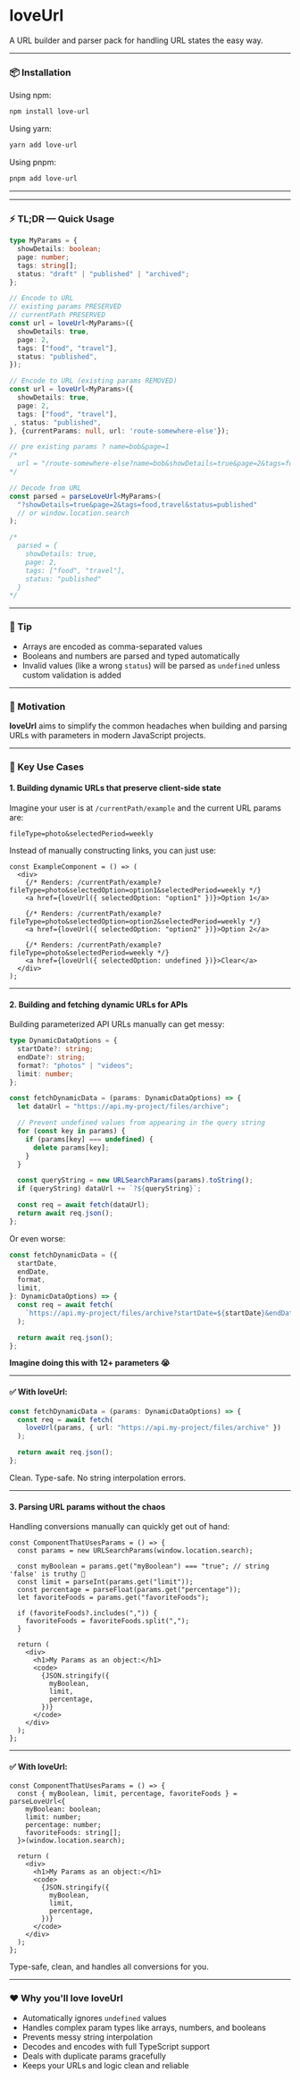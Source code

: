 # loveUrl

A URL builder and parser pack for handling URL states the easy way.

---

### 📦 Installation

Using npm:

```bash
npm install love-url
```

Using yarn:

```bash
yarn add love-url
```

Using pnpm:

```bash
pnpm add love-url
```

---

---

### ⚡ TL;DR — Quick Usage

```ts
type MyParams = {
  showDetails: boolean;
  page: number;
  tags: string[];
  status: "draft" | "published" | "archived";
};

// Encode to URL
// existing params PRESERVED
// currentPath PRESERVED
const url = loveUrl<MyParams>({
  showDetails: true,
  page: 2,
  tags: ["food", "travel"],
  status: "published",
});

// Encode to URL (existing params REMOVED)
const url = loveUrl<MyParams>({
  showDetails: true,
  page: 2,
  tags: ["food", "travel"],
 , status: "published",
}, {currentParams: null, url: 'route-somewhere-else'});

// pre existing params ? name=bob&page=1
/*
  url = "/route-somewhere-else?name=bob&showDetails=true&page=2&tags=food,travel&status=published"
*/

// Decode from URL
const parsed = parseLoveUrl<MyParams>(
  "?showDetails=true&page=2&tags=food,travel&status=published"
  // or window.location.search
);

/*
  parsed = {
    showDetails: true,
    page: 2,
    tags: ["food", "travel"],
    status: "published"
  }
*/
```

---

### 🧠 Tip

- Arrays are encoded as comma-separated values
- Booleans and numbers are parsed and typed automatically
- Invalid values (like a wrong `status`) will be parsed as `undefined` unless custom validation is added

---

### 🚀 Motivation

**loveUrl** aims to simplify the common headaches when building and parsing URLs with parameters in modern JavaScript projects.

---

### 🔧 Key Use Cases

#### 1. **Building dynamic URLs that preserve client-side state**

Imagine your user is at `/currentPath/example` and the current URL params are:

`fileType=photo&selectedPeriod=weekly`

Instead of manually constructing links, you can just use:

```tsx
const ExampleComponent = () => (
  <div>
    {/* Renders: /currentPath/example?fileType=photo&selectedOption=option1&selectedPeriod=weekly */}
    <a href={loveUrl({ selectedOption: "option1" })}>Option 1</a>

    {/* Renders: /currentPath/example?fileType=photo&selectedOption=option2&selectedPeriod=weekly */}
    <a href={loveUrl({ selectedOption: "option2" })}>Option 2</a>

    {/* Renders: /currentPath/example?fileType=photo&selectedPeriod=weekly */}
    <a href={loveUrl({ selectedOption: undefined })}>Clear</a>
  </div>
);
```

---

#### 2. **Building and fetching dynamic URLs for APIs**

Building parameterized API URLs manually can get messy:

```ts
type DynamicDataOptions = {
  startDate?: string;
  endDate?: string;
  format?: "photos" | "videos";
  limit: number;
};

const fetchDynamicData = (params: DynamicDataOptions) => {
  let dataUrl = "https://api.my-project/files/archive";

  // Prevent undefined values from appearing in the query string
  for (const key in params) {
    if (params[key] === undefined) {
      delete params[key];
    }
  }

  const queryString = new URLSearchParams(params).toString();
  if (queryString) dataUrl += `?${queryString}`;

  const req = await fetch(dataUrl);
  return await req.json();
};
```

Or even worse:

```ts
const fetchDynamicData = ({
  startDate,
  endDate,
  format,
  limit,
}: DynamicDataOptions) => {
  const req = await fetch(
    `https://api.my-project/files/archive?startDate=${startDate}&endDate=${endDate}&format=${format}&limit=${limit}`
  );

  return await req.json();
};
```

**Imagine doing this with 12+ parameters 😭**

---

#### ✅ With loveUrl:

```ts
const fetchDynamicData = (params: DynamicDataOptions) => {
  const req = await fetch(
    loveUrl(params, { url: "https://api.my-project/files/archive" })
  );

  return await req.json();
};
```

Clean. Type-safe. No string interpolation errors.

---

#### 3. **Parsing URL params without the chaos**

Handling conversions manually can quickly get out of hand:

```tsx
const ComponentThatUsesParams = () => {
  const params = new URLSearchParams(window.location.search);

  const myBoolean = params.get("myBoolean") === "true"; // string 'false' is truthy 😬
  const limit = parseInt(params.get("limit"));
  const percentage = parseFloat(params.get("percentage"));
  let favoriteFoods = params.get("favoriteFoods");

  if (favoriteFoods?.includes(",")) {
    favoriteFoods = favoriteFoods.split(",");
  }

  return (
    <div>
      <h1>My Params as an object:</h1>
      <code>
        {JSON.stringify({
          myBoolean,
          limit,
          percentage,
        })}
      </code>
    </div>
  );
};
```

---

#### ✅ With loveUrl:

```tsx
const ComponentThatUsesParams = () => {
  const { myBoolean, limit, percentage, favoriteFoods } = parseLoveUrl<{
    myBoolean: boolean;
    limit: number;
    percentage: number;
    favoriteFoods: string[];
  }>(window.location.search);

  return (
    <div>
      <h1>My Params as an object:</h1>
      <code>
        {JSON.stringify({
          myBoolean,
          limit,
          percentage,
        })}
      </code>
    </div>
  );
};
```

Type-safe, clean, and handles all conversions for you.

---

### ❤️ Why you'll love loveUrl

- Automatically ignores `undefined` values
- Handles complex param types like arrays, numbers, and booleans
- Prevents messy string interpolation
- Decodes and encodes with full TypeScript support
- Deals with duplicate params gracefully
- Keeps your URLs and logic clean and reliable
